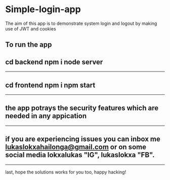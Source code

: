 # Simple-login-app
The aim of this app is to demonstrate system login and logout by making use of JWT and cookies

To run the app
----------
cd backend
npm i
node server
-----------
-----------
cd frontend
npm i
npm start
-----------
-----------
the app potrays the security features which are needed in any appication
-----------
-----------
if you are experiencing issues you can inbox me lukaslokxahailonga@gmail.com
or on some social media lokxalukas "IG", lukaslokxa "FB".
-----------
-----------
last, hope the solutions works for you too, happy hacking!